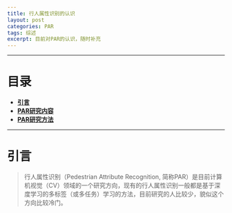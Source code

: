 ```yaml
---
title: 行人属性识别的认识
layout: post
categories: PAR
tags: 综述
excerpt: 目前对PAR的认识，随时补充
---
```


---------

# 目录 <span id="home">

* **[引言](#1)**
* **[PAR研究内容](#2)**
* **[PAR研究方法](#3)**

---------

#  引言<span id="1">

> 行人属性识别（Pedestrian Attribute Recognition, 简称PAR）是目前计算机视觉（CV）领域的一个研究方向，现有的行人属性识别一般都是基于深度学习的多标签（或多任务）学习的方法，目前研究的人比较少，貌似这个方向比较冷门。

